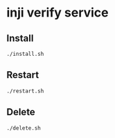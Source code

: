 # inji verify service

## Install
```
./install.sh
```

## Restart
```
./restart.sh
```

## Delete
```
./delete.sh
```
